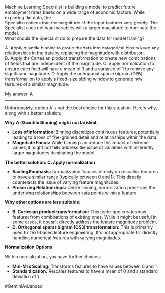 Machine Learning Specialist is building a model to predict future employment rates based on a wide range of economic factors. While exploring the data, the  
Specialist notices that the magnitude of the input features vary greatly. The Specialist does not want variables with a larger magnitude to dominate the model.  
What should the Specialist do to prepare the data for model training?  

A. Apply quantile binning to group the data into categorical bins to keep any relationships in the data by replacing the magnitude with distribution.
B. Apply the Cartesian product transformation to create new combinations of fields that are independent of the magnitude.
C. Apply normalization to ensure each field will have a mean of 0 and a variance of 1 to remove any significant magnitude.
D. Apply the orthogonal sparse bigram (OSB) transformation to apply a fixed-size sliding window to generate new features of a similar magnitude.

My answer: A

---

Unfortunately, option A is not the best choice for this situation. Here's why, along with a better solution:

**Why A (Quantile Binning) might not be ideal:**

- **Loss of Information:** Binning discretizes continuous features, potentially leading to a loss of fine-grained detail and relationships within the data.
- **Magnitude Focus:** While binning can reduce the impact of extreme values, it might not fully address the issue of variables with inherently larger magnitudes dominating the model.

**The better solution: C. Apply normalization**

- **Scaling Emphasis:** Normalization focuses directly on rescaling features to have a similar range (typically between 0 and 1). This directly counteracts the issue of varying feature magnitudes.
- **Preserving Relationships:** Unlike binning, normalization preserves the underlying relationships between data points within a feature.

**Why other options are less suitable:**

- **B. Cartesian product transformation:** This technique creates new features from combinations of existing ones. While it might be useful in some cases, it doesn't directly address the feature magnitude problem.
- **D. Orthogonal sparse bigram (OSB) transformation:** This is primarily used for text-based feature engineering. It's not appropriate for directly handling numerical features with varying magnitudes.

**Normalization Options**

Within normalization, you have further choices:

- **Min-Max Scaling:** Transforms features to have values between 0 and 1.
- **Standardization:** Rescales features to have a mean of 0 and a standard deviation of 1.

#GeminiAdvanced 